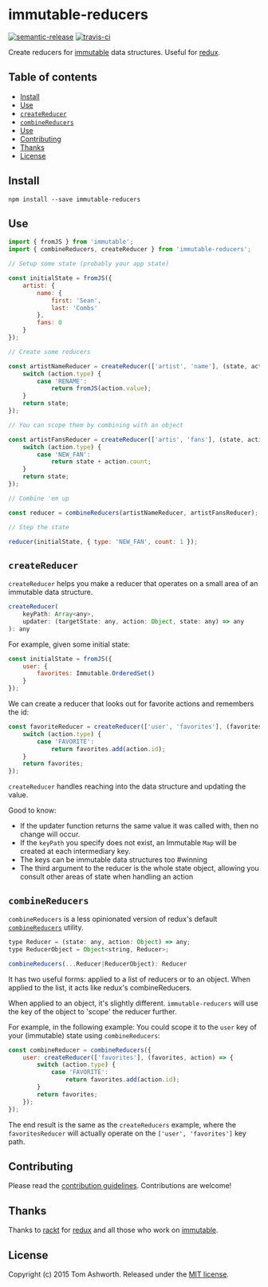 # immutable-reducers

[![semantic-release](https://img.shields.io/badge/%20%20%F0%9F%93%A6%F0%9F%9A%80-semantic--release-e10079.svg)](https://github.com/semantic-release/semantic-release) [![travis-ci](https://travis-ci.org/phuu/immutable-reducers.svg?branch=master)](https://travis-ci.org/phuu/immutable-reducers)

Create reducers for [immutable][immutable] data structures. Useful for [redux][redux].

## Table of contents

* [Install](#install)
* [Use](#use)
* [`createReducer`](#createreducer)
* [`combineReducers`](#combinereducers)
* [Use](#use)
* [Contributing](#contributing)
* [Thanks](#thanks)
* [License](#license)

## Install

```
npm install --save immutable-reducers
```

## Use

```js
import { fromJS } from 'immutable';
import { combineReducers, createReducer } from 'immutable-reducers';

// Setup some state (probably your app state)

const initialState = fromJS({
    artist: {
        name: {
            first: 'Sean',
            last: 'Combs'
        },
        fans: 0
    }
});

// Create some reducers

const artistNameReducer = createReducer(['artist', 'name'], (state, action) => {
    switch (action.type) {
        case 'RENAME':
            return fromJS(action.value);
    }
    return state;
});

// You can scope them by combining with an object

const artistFansReducer = createReducer(['artis', 'fans'], (state, action) => {
    switch (action.type) {
        case 'NEW_FAN':
            return state + action.count;
    }
    return state;
});

// Combine 'em up

const reducer = combineReducers(artistNameReducer, artistFansReducer);

// Step the state

reducer(initialState, { type: 'NEW_FAN', count: 1 });

```

## `createReducer`

`createReducer` helps you make a reducer that operates on a small area of an immutable data structure.

```js
createReducer(
    keyPath: Array<any>,
    updater: (targetState: any, action: Object, state: any) => any
): any
```

For example, given some initial state:

```js
const initialState = fromJS({
    user: {
        favorites: Immutable.OrderedSet()
    }
});
```

We can create a reducer that looks out for favorite actions and remembers the id:

```js
const favoriteReducer = createReducer(['user', 'favorites'], (favorites, action) => {
    switch (action.type) {
        case 'FAVORITE':
            return favorites.add(action.id);
    }
    return favorites;
});
```

`createReducer` handles reaching into the data structure and updating the value.

Good to know:

- If the updater function returns the same value it was called with, then no change will occur.
- If the `keyPath` you specify does not exist, an Immutable `Map` will be created at each intermediary key.
- The keys can be immutable data structures too #winning
- The third argument to the reducer is the whole state object, allowing you consult other areas of state when handling an action

## `combineReducers`

`combineReducers` is a less opinionated version of redux's default [`combineReducers`][redux-combinereducers] utility.

```js
type Reducer = (state: any, action: Object) => any;
type ReducerObject = Object<string, Reducer>;

combineReducers(...Reducer|ReducerObject): Reducer
```

It has two useful forms: applied to a list of reducers or to an object. When applied to the list, it acts like redux's combineReducers.

When applied to an object, it's slightly different. `immutable-reducers` will use the key of the object to 'scope' the reducer further.

For example, in the following example:
You could scope it to the `user` key of your (immutable) state using `combineReducers`:

```js
const combineReducer = combineReducers({
    user: createReducer(['favorites'], (favorites, action) => {
        switch (action.type) {
            case 'FAVORITE':
                return favorites.add(action.id);
        }
        return favorites;
    });
});
```

The end result is the same as the `createReducers` example, where the `favoritesReducer` will actually operate on the `['user', 'favorites']` key path.

## Contributing

Please read the [contribution guidelines][contributing-url]. Contributions are
welcome!

## Thanks

Thanks to [rackt][rackt] for [redux][redux] and all those who work on [immutable][immutable].

## License

Copyright (c) 2015 Tom Ashworth. Released under the [MIT
license](http://www.opensource.org/licenses/mit-license.php).

[contributing-url]: https://github.com/phuu/immutable-reducers/blob/master/CONTRIBUTING.md
[immutable]: https://facebook.github.io/immutable-js/
[rackt]: https://github.com/rackt
[redux]: http://rackt.github.io/redux/
[redux-combinereducers]: http://rackt.github.io/redux/docs/api/combineReducers.html
